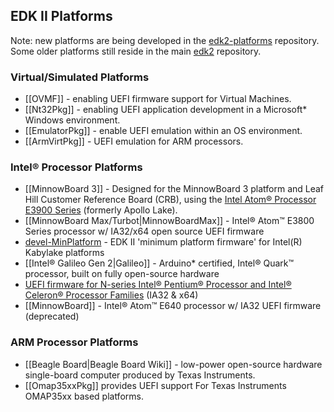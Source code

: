 ## EDK II Platforms

Note: new platforms are being developed in the [edk2-platforms](https://github.com/tianocore/edk2-platforms) repository. Some older platforms still reside in the main [edk2](https://github.com/tianocore/edk2) repository.

### Virtual/Simulated Platforms

* [[OVMF]] - enabling UEFI firmware support for Virtual Machines.
* [[Nt32Pkg]] - enabling UEFI application development in a Microsoft* Windows environment.
* [[EmulatorPkg]] - enable UEFI emulation within an OS environment.
* [[ArmVirtPkg]] - UEFI emulation for ARM processors.

### Intel® Processor Platforms

* [[MinnowBoard 3]] - Designed for the MinnowBoard 3 platform and Leaf Hill Customer Reference Board (CRB), using the [Intel Atom® Processor E3900 Series](https://www.intel.com/content/www/us/en/embedded/products/apollo-lake/overview.html) (formerly Apollo Lake).
* [[MinnowBoard Max/Turbot|MinnowBoardMax]] - Intel® Atom™ E3800 Series processor w/ IA32/x64 open source UEFI firmware
* [devel-MinPlatform](https://github.com/tianocore/edk2-platforms/tree/devel-MinPlatform) - EDK II 'minimum platform firmware' for Intel(R) Kabylake platforms
* [[Intel® Galileo Gen 2|Galileo]] - Arduino* certified,  Intel® Quark™ processor, built on fully open-source hardware 
* [UEFI firmware for N-series Intel® Pentium® Processor and Intel® Celeron® Processor Families](https://firmware.intel.com/projects/braswell-uefi) (IA32 & x64)
* [[MinnowBoard]] - Intel® Atom™ E640 processor w/ IA32 UEFI firmware (deprecated)

### ARM Processor Platforms

* [[Beagle Board|Beagle Board Wiki]] -  low-power open-source hardware single-board computer produced by Texas Instruments.
* [[Omap35xxPkg]] provides UEFI support For Texas Instruments OMAP35xx based platforms.
